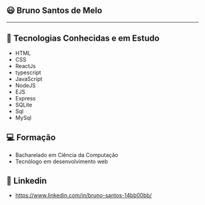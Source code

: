 ## :smiley: Bruno Santos de Melo

---

## 🚀 Tecnologias Conhecidas e em Estudo

- HTML
- CSS
- ReactJs
- typescript
- JavaScript
- NodeJS
- EJS
- Express
- SQLite
- Sql
- MySql

## 💻 Formação

- Bacharelado em Ciência da Computação
- Tecnólogo em desenvolvimento web

## 🔖 Linkedin

- https://www.linkedin.com/in/bruno-santos-14bb00bb/
